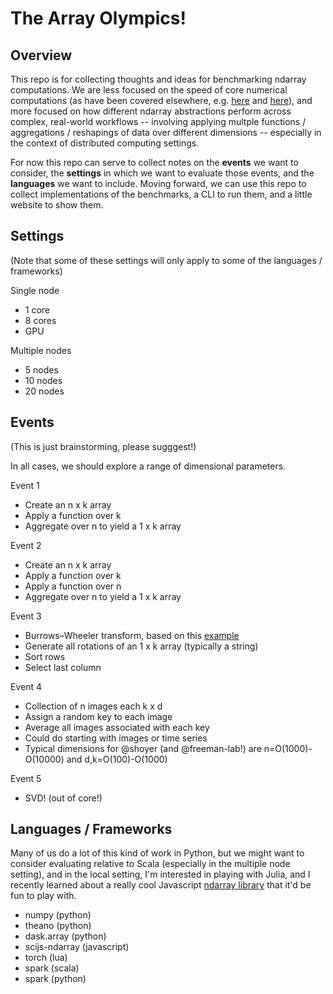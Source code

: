 # The Array Olympics!

## Overview

This repo is for collecting thoughts and ideas for benchmarking ndarray computations. We are less focused on the speed of core numerical computations (as have been covered elsewhere, e.g. [here](http://lessthanoptimal.github.io/Java-Matrix-Benchmark/) and [here](http://julialang.org/benchmarks/)), and more focused on how different ndarray abstractions perform across complex, real-world workflows -- involving applying multple functions / aggregations / reshapings of data over different dimensions -- especially in the context of distributed computing settings.

For now this repo can serve to collect notes on the **events** we want to consider, the **settings** in which we want to evaluate those events, and the **languages** we want to include. Moving forward, we can use this repo to collect implementations of the benchmarks, a CLI to run them, and a little website to show them.

## Settings

(Note that some of these settings will only apply to some of the languages / frameworks)

Single node
- 1 core
- 8 cores
- GPU

Multiple nodes
- 5 nodes 
- 10 nodes 
- 20 nodes 

## Events

(This is just brainstorming, please sugggest!)

In all cases, we should explore a range of dimensional parameters.

Event 1
- Create an n x k array
- Apply a function over k
- Aggregate over n to yield a 1 x k array

Event 2
- Create an n x k array
- Apply a function over k
- Apply a function over n
- Aggregate over n to yield a 1 x k array

Event 3
- Burrows–Wheeler transform, based on this [example](http://mikolalysenko.github.io/ndarray-presentation/#/5/1)
- Generate all rotations of an 1 x k array (typically a string)
- Sort rows
- Select last column
 
Event 4
- Collection of n images each k x d
- Assign a random key to each image
- Average all images associated with each key
- Could do starting with images or time series
- Typical dimensions for @shoyer (and @freeman-lab!) are n=O(1000)-O(10000) and d,k=O(100)-O(1000)

Event 5
- SVD! (out of core!)

## Languages / Frameworks

Many of us do a lot of this kind of work in Python, but we might want to consider evaluating relative to Scala (especially in the multiple node setting), and in the local setting, I'm interested in playing with Julia, and I recently learned about a really cool Javascript [ndarray library](https://github.com/scijs/ndarray) that it'd be fun to play with.

- numpy (python)
- theano (python)
- dask.array (python)
- scijs-ndarray (javascript)
- torch (lua)
- spark (scala)
- spark (python)

